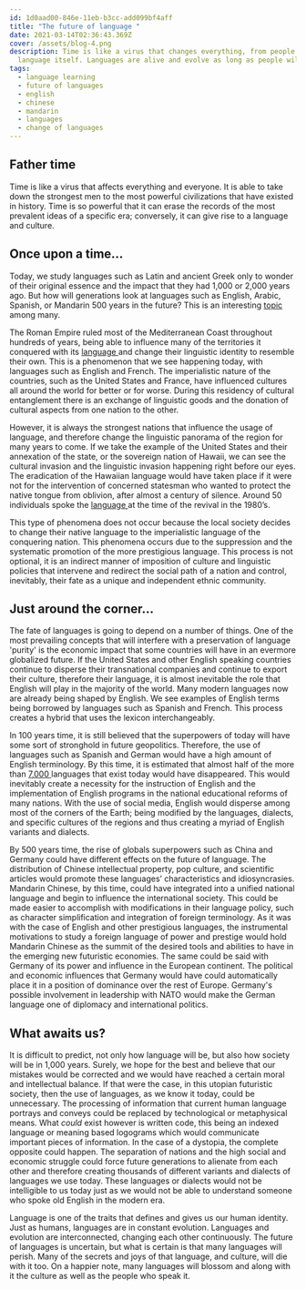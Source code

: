 ```yaml
---
id: 1d0aad00-846e-11eb-b3cc-add099bf4aff
title: "The future of language "
date: 2021-03-14T02:36:43.369Z
cover: /assets/blog-4.png
description: Time is like a virus that changes everything, from people to
  language itself. Languages are alive and evolve as long as people will.
tags:
  - language learning
  - future of languages
  - english
  - chinese
  - mandarin
  - languages
  - change of languages
---
```

## Father time

Time is like a virus that affects everything and everyone. It is able to take down the strongest men to the most powerful civilizations that have existed in history. Time is so powerful that it can erase the records of the most prevalent ideas of a specific era; conversely, it can give rise to a language and culture.

## **Once upon a time...**

Today, we study languages such as Latin and ancient Greek only to wonder of their original essence and the impact that they had 1,000 or 2,000 years ago. But how will generations look at languages such as English, Arabic, Spanish, or Mandarin 500 years in the future? This is an interesting [topic ](https://worldbuilding.stackexchange.com/questions/163763/how-much-would-a-language-change-over-500-years-completely-cut-off-from-its-sour)among many. 

The Roman Empire ruled most of the Mediterranean Coast throughout hundreds of years, being able to influence many of the territories it conquered with its [language ](https://www.historytoday.com/archive/language-roman-empire)and change their linguistic identity to resemble their own. This is a phenomenon that we see happening today, with languages such as English and French. The imperialistic nature of the countries, such as the United States and France, have influenced cultures all around the world for better or for worse. During this residency of cultural entanglement there is an exchange of linguistic goods and the donation of cultural aspects from one nation to the other. 

However, it is always the strongest nations that influence the usage of language, and therefore change the linguistic panorama of the region for many years to come. If we take the example of the United States and their annexation of the state, or the sovereign nation of Hawaii, we can see the cultural invasion and the linguistic invasion happening right before our eyes. The eradication of the Hawaiian language would have taken place if it were not for the intervention of concerned statesman who wanted to protect the native tongue from oblivion, after almost a century of silence. Around 50 individuals spoke the [language ](https://www.npr.org/sections/codeswitch/2019/06/22/452551172/the-hawaiian-language-nearly-died-a-radio-show-sparked-its-revival)at the time of the revival in the 1980’s. 

This type of phenomena does not occur because the local society decides to change their native language to the imperialistic language of the conquering nation. This phenomena occurs due to the suppression and the systematic promotion of the more prestigious language. This process is not optional, it is an indirect manner of imposition of culture and linguistic policies that intervene and redirect the social path of a nation and control, inevitably, their fate as a unique and independent ethnic community.

## Just around the corner...

The fate of languages is going to depend on a number of things. One of the most prevailing concepts that will interfere with a preservation of language 'purity' is the economic impact that some countries will have in an evermore globalized future. If the United States and other English speaking countries continue to disperse their transnational companies and continue to export their culture, therefore their language, it is almost inevitable the role that English will play in the majority of the world. Many modern languages now are already being shaped by English. We see examples of English terms being borrowed by languages such as Spanish and French. This process creates a hybrid that uses the lexicon interchangeably. 

In 100 years time, it is still believed that the superpowers of today will have some sort of stronghold in future geopolitics. Therefore, the use of languages such as Spanish and German would have a high amount of English terminology. By this time, it is estimated that almost half of the more than [7,000 ](https://www.nytimes.com/2007/09/18/world/18cnd-language.html#:~:text=Of%20the%20estimated%207%2C000%20languages,about%20one%20every%20two%20weeks.)languages that exist today would have disappeared. This would inevitably create a necessity for the instruction of English and the implementation of English programs in the national educational reforms of many nations. With the use of social media, English would disperse among most of the corners of the Earth; being modified by the languages, dialects, and specific cultures of the regions and thus creating a myriad of English variants and dialects. 

By 500 years time, the rise of globals superpowers such as China and Germany could have different effects on the future of language. The distribution of Chinese intellectual property, pop culture, and scientific articles would promote these languages’ characteristics and idiosyncrasies. Mandarin Chinese, by this time, could have integrated into a unified national language and begin to influence the international society. This could be made easier to accomplish with modifications in their language policy, such as character simplification and integration of foreign terminology. As it was with the case of English and other prestigious languages, the instrumental motivations to study a foreign language of power and prestige would hold Mandarin Chinese as the summit of the desired tools and abilities to have in the emerging new futuristic economies. The same could be said with Germany of its power and influence in the European continent. The political and economic influences that Germany would have could automatically place it in a position of dominance over the rest of Europe. Germany's possible involvement in leadership with NATO would make the German language one of diplomacy and international politics. 

## What awaits us? 

It is difficult to predict, not only how language will be, but also how society will be in 1,000 years. Surely, we hope for the best and believe that our mistakes would be corrected and we would have reached a certain moral and intellectual balance. If that were the case, in this utopian futuristic society, then the use of languages, as we know it today, could be unnecessary. The processing of information that current human language portrays and conveys could be replaced by technological or metaphysical means. What *could* exist however is written code, this being an indexed language or meaning based logograms which would communicate important pieces of information. In the case of a dystopia, the complete opposite could happen. The separation of nations and the high social and economic struggle could force future generations to alienate from each other and therefore creating thousands of different variants and dialects of languages we use today. These languages or dialects would not be intelligible to us today just as we would not be able to understand someone who spoke old English in the modern era. 

Language is one of the traits that defines and gives us our human identity. Just as humans, languages are in constant evolution. Languages and evolution are interconnected, changing each other continuously. The future of languages is uncertain, but what is certain is that many languages will perish. Many of the secrets and joys of that language, and culture, will die with it too. On a happier note, many languages will blossom and along with it the culture as well as the people who speak it.